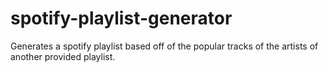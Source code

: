 # spotify-playlist-generator
 Generates a spotify playlist based off of the popular tracks of the artists of another provided playlist.
